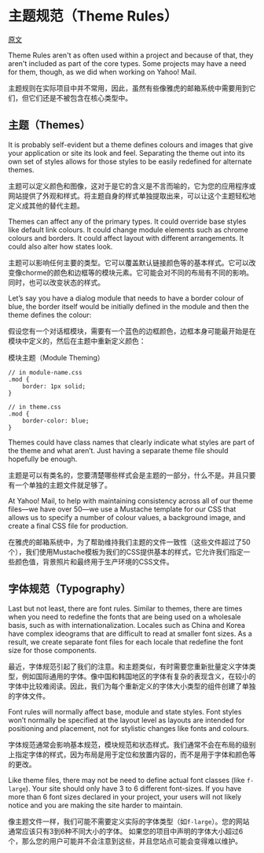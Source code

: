 # 主题规范（Theme Rules）

[原文](https://smacss.com/book/type-theme)

Theme Rules aren't as often used within a project and because of that, they aren't included as part of the core types. Some projects may have a need for them, though, as we did when working on Yahoo! Mail.

主题规则在实际项目中并不常用，因此，虽然有些像雅虎的邮箱系统中需要用到它们，但它们还是不被包含在核心类型中。

## 主题（Themes）

It is probably self-evident but a theme defines colours and images that give your application or site its look and feel. Separating the theme out into its own set of styles allows for those styles to be easily redefined for alternate themes.

主题可以定义颜色和图像，这对于是它的含义是不言而喻的，它为您的应用程序或网站提供了外观和样式。将主题自身的样式单独提取出来，可以让这个主题轻松地定义成其他的替代主题。

Themes can affect any of the primary types. It could override base styles like default link colours. It could change module elements such as chrome colours and borders. It could affect layout with different arrangements. It could also alter how states look.

主题可以影响任何主要的类型。它可以覆盖默认链接颜色等的基本样式。它可以改变像chorme的颜色和边框等的模块元素。它可能会对不同的布局有不同的影响。同时，也可以改变状态的样式。

Let’s say you have a dialog module that needs to have a border colour of blue, the border itself would be initially defined in the module and then the theme defines the colour:

假设您有一个对话框模块，需要有一个蓝色的边框颜色，边框本身可能最开始是在模块中定义的，然后在主题中重新定义颜色：

模块主题（Module Theming）

```
// in module-name.css
.mod {
    border: 1px solid;
}

// in theme.css
.mod {
    border-color: blue;
}
```

Themes could have class names that clearly indicate what styles are part of the theme and what aren’t. Just having a separate theme file should hopefully be enough.

主题是可以有类名的，您要清楚哪些样式会是主题的一部分，什么不是。并且只要有一个单独的主题文件就足够了。

At Yahoo! Mail, to help with maintaining consistency across all of our theme files—we have over 50—we use a Mustache template for our CSS that allows us to specify a number of colour values, a background image, and create a final CSS file for production.

在雅虎的邮箱系统中，为了帮助维持我们主题的文件一致性（这些文件超过了50个），我们使用Mustache模板为我们的CSS提供基本的样式，它允许我们指定一些颜色值，背景照片和最终用于生产环境的CSS文件。

## 字体规范（Typography）

Last but not least, there are font rules. Similar to themes, there are times when you need to redefine the fonts that are being used on a wholesale basis, such as with internationalization. Locales such as China and Korea have complex ideograms that are difficult to read at smaller font sizes. As a result, we create separate font files for each locale that redefine the font size for those components.

最近，字体规范引起了我们的注意。和主题类似，有时需要您重新批量定义字体类型，例如国际通用的字体。像中国和韩国地区的字体有复杂的表现含义，在较小的字体中比较难阅读。因此，我们为每个重新定义的字体大小类型的组件创建了单独的字体文件。


Font rules will normally affect base, module and state styles. Font styles won’t normally be specified at the layout level as layouts are intended for positioning and placement, not for stylistic changes like fonts and colours.

字体规范通常会影响基本规范，模块规范和状态样式。我们通常不会在布局的级别上指定字体的样式，因为布局是用于定位和放置内容的，而不是用于字体和颜色等的更改。

Like theme files, there may not be need to define actual font classes (like `f-large`). Your site should only have 3 to 6 different font-sizes. If you have more than 6 font sizes declared in your project, your users will not likely notice and you are making the site harder to maintain.

像主题文件一样，我们可能不需要定义实际的字体类型（如`f-large`）。您的网站通常应该只有3到6种不同大小的字体。 如果您的项目中声明的字体大小超过6个，那么您的用户可能并不会注意到这些，并且您站点可能会变得难以维护。
